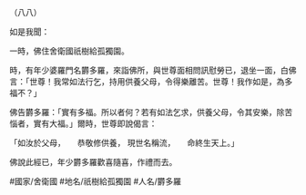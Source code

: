 （八八）

如是我聞：

一時，佛住舍衛國祇樹給孤獨園。

時，有年少婆羅門名欝多羅，來詣佛所，與世尊面相問訊慰勞已，退坐一面，白佛言：「世尊！我常如法行乞，持用供養父母，令得樂離苦。世尊！我作如是，為多福不？」

佛告欝多羅：「實有多福。所以者何？若有如法乞求，供養父母，令其安樂，除苦惱者，實有大福。」爾時，世尊即說偈言：

「如汝於父母，　　恭敬修供養，
現世名稱流，　　命終生天上。」

佛說此經已，年少欝多羅歡喜隨喜，作禮而去。

#國家/舍衛國
#地名/祇樹給孤獨園
#人名/欝多羅
